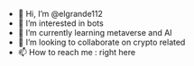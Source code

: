 - 👋 Hi, I’m @elgrande112
- 👀 I’m interested in bots 
- 🌱 I’m currently learning metaverse and AI
- 💞️ I’m looking to collaborate on crypto related
- 📫 How to reach me : right here

<!---
elgrande112/elgrande112 is a ✨ special ✨ repository because its `README.md` (this file) appears on your GitHub profile.
You can click the Preview link to take a look at your changes.
--->
